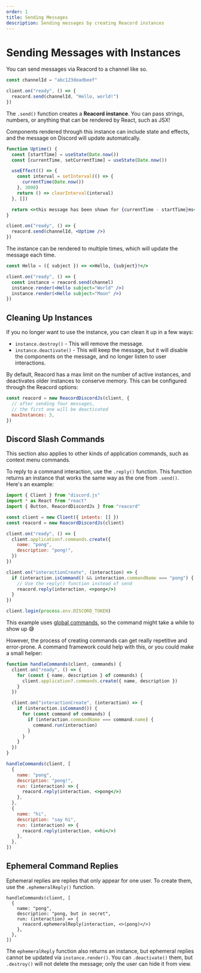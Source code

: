 ```yaml
---
order: 1
title: Sending Messages
description: Sending messages by creating Reacord instances
---
```


# Sending Messages with Instances

You can send messages via Reacord to a channel like so.

```jsx
const channelId = "abc123deadbeef"

client.on("ready", () => {
  reacord.send(channelId, "Hello, world!")
})
```

The `.send()` function creates a **Reacord instance**. You can pass strings, numbers, or anything that can be rendered by React, such as JSX!

Components rendered through this instance can include state and effects, and the message on Discord will update automatically.

```jsx
function Uptime() {
  const [startTime] = useState(Date.now())
  const [currentTime, setCurrentTime] = useState(Date.now())

  useEffect(() => {
    const interval = setInterval(() => {
      currentTime(Date.now())
    }, 3000)
    return () => clearInterval(interval)
  }, [])

  return <>this message has been shown for {currentTime - startTime}ms</>
}

client.on("ready", () => {
  reacord.send(channelId, <Uptime />)
})
```

The instance can be rendered to multiple times, which will update the message each time.

```jsx
const Hello = ({ subject }) => <>Hello, {subject}!</>

client.on("ready", () => {
  const instance = reacord.send(channel)
  instance.render(<Hello subject="World" />)
  instance.render(<Hello subject="Moon" />)
})
```

## Cleaning Up Instances

If you no longer want to use the instance, you can clean it up in a few ways:

- `instance.destroy()` - This will remove the message.
- `instance.deactivate()` - This will keep the message, but it will disable the components on the message, and no longer listen to user interactions.

By default, Reacord has a max limit on the number of active instances, and deactivates older instances to conserve memory. This can be configured through the Reacord options:

```js
const reacord = new ReacordDiscordJs(client, {
  // after sending four messages,
  // the first one will be deactivated
  maxInstances: 3,
})
```

## Discord Slash Commands

<aside>
This section also applies to other kinds of application commands, such as context menu commands.
</aside>

To reply to a command interaction, use the `.reply()` function. This function returns an instance that works the same way as the one from `.send()`. Here's an example:

```jsx
import { Client } from "discord.js"
import * as React from "react"
import { Button, ReacordDiscordJs } from "reacord"

const client = new Client({ intents: [] })
const reacord = new ReacordDiscordJs(client)

client.on("ready", () => {
  client.application?.commands.create({
    name: "pong",
    description: "pong!",
  })
})

client.on("interactionCreate", (interaction) => {
  if (interaction.isCommand() && interaction.commandName === "pong") {
    // Use the reply() function instead of send
    reacord.reply(interaction, <>pong</>)
  }
})

client.login(process.env.DISCORD_TOKEN)
```

<aside>
This example uses <a href="https://discord.com/developers/docs/interactions/application-commands#registering-a-command">global commands</a>, so the command might take a while to show up 😅
</aside>

However, the process of creating commands can get really repetitive and error-prone. A command framework could help with this, or you could make a small helper:

```jsx
function handleCommands(client, commands) {
  client.on("ready", () => {
    for (const { name, description } of commands) {
      client.application?.commands.create({ name, description })
    }
  })

  client.on("interactionCreate", (interaction) => {
    if (interaction.isCommand()) {
      for (const command of commands) {
        if (interaction.commandName === command.name) {
          command.run(interaction)
        }
      }
    }
  })
}
```

```jsx
handleCommands(client, [
  {
    name: "pong",
    description: "pong!",
    run: (interaction) => {
      reacord.reply(interaction, <>pong</>)
    },
  },
  {
    name: "hi",
    description: "say hi",
    run: (interaction) => {
      reacord.reply(interaction, <>hi</>)
    },
  },
])
```

## Ephemeral Command Replies

Ephemeral replies are replies that only appear for one user. To create them, use the `.ephemeralReply()` function.

```tsx
handleCommands(client, [
  {
    name: "pong",
    description: "pong, but in secret",
    run: (interaction) => {
      reacord.ephemeralReply(interaction, <>(pong)</>)
    },
  },
])
```

The `ephemeralReply` function also returns an instance, but ephemeral replies cannot be updated via `instance.render()`. You can `.deactivate()` them, but `.destroy()` will not delete the message; only the user can hide it from view.
